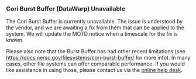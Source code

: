 ### Cori Burst Buffer (DataWarp) Unavailable

The Cori Burst Buffer is currently unavailable. The issue is understood by the 
vendor, and we are awaiting a fix from them that can be applied to the system.
We will update the MOTD notice when a timescale for the fix is known.

Please also note that the Burst Buffer has had other recent limitations (see
<https://docs.nersc.gov/filesystems/cori-burst-buffer/> for more info).
In many cases, other file systems can offer comparable performance. If you
would like assistance in using those, please contact us via the 
[online help desk](https://help.nersc.gov/).
